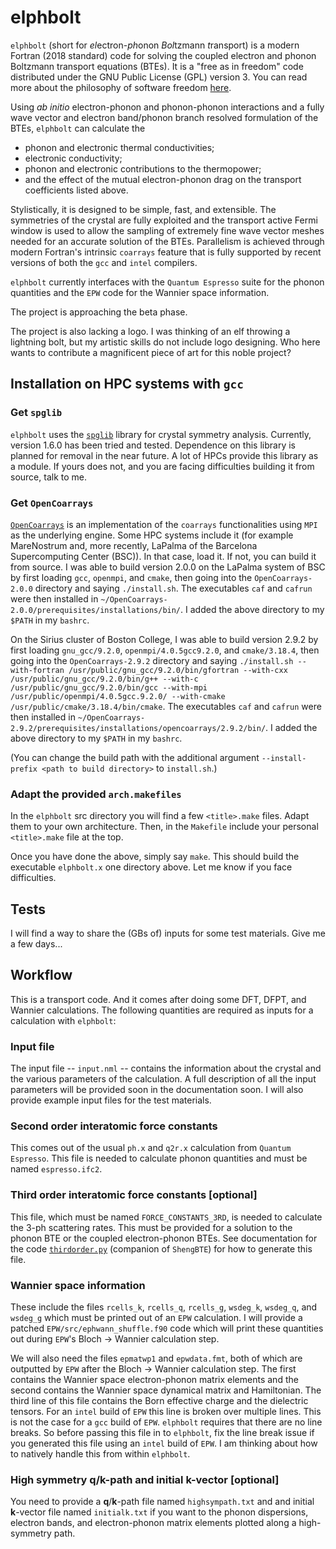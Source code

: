 # elphbolt
`elphbolt` (short for *el*ectron-*ph*onon *Bol*tzmann *t*ransport) is a modern Fortran (2018 standard) code for solving the coupled electron and phonon Boltzmann transport equations (BTEs). It is a "free as in freedom" code distributed under the GNU Public License (GPL) version 3. You can read more about the philosophy of software freedom [here](https://www.gnu.org/philosophy/free-sw.en.html).

Using *ab initio* electron-phonon and phonon-phonon interactions and a fully wave vector and electron band/phonon branch resolved formulation of the BTEs, `elphbolt` can calculate the

- phonon and electronic thermal conductivities;
- electronic conductivity;
- phonon and electronic contributions to the thermopower;
- and the effect of the mutual electron-phonon drag on the transport coefficients listed above.

Stylistically, it is designed to be simple, fast, and extensible. The symmetries of the crystal are fully exploited and the transport active Fermi window is used to allow the sampling of extremely fine wave vector meshes needed for an accurate solution of the BTEs. Parallelism is achieved through modern Fortran's intrinsic `coarrays` feature that is fully supported by recent versions of both the `gcc` and `intel` compilers.

`elphbolt` currently interfaces with the `Quantum Espresso` suite for the phonon quantities and the `EPW` code for the Wannier space information.

The project is approaching the beta phase.

The project is also lacking a logo. I was thinking of an elf throwing a lightning bolt, but my artistic skills do not include logo designing. Who here wants to contribute a magnificent piece of art for this noble project?

## Installation on HPC systems with `gcc`

### Get `spglib`

`elphbolt` uses the [`spglib`](https://spglib.github.io/spglib/) library for crystal symmetry analysis. Currently, version 1.6.0 has been tried and tested. Dependence on this library is planned for removal in the near future. A lot of HPCs provide this library as a module. If yours does not, and you are facing difficulties building it from source, talk to me.

### Get `OpenCoarrays`

[`OpenCoarrays`](http://www.opencoarrays.org/) is an implementation of the `coarrays` functionalities using `MPI` as the underlying engine. Some HPC systems include it (for example MareNostrum and, more recently, LaPalma of the Barcelona Supercomputing Center (BSC)). In that case, load it. If not, you can build it from source. I was able to build version 2.0.0 on the LaPalma system of BSC by first loading `gcc`, `openmpi`, and `cmake`, then going into the `OpenCoarrays-2.0.0` directory and saying `./install.sh`. The executables `caf` and `cafrun` were then installed in `~/OpenCoarrays-2.0.0/prerequisites/installations/bin/`. I added the above directory to my `$PATH` in my `bashrc`.

On the Sirius cluster of Boston College, I was able to build version 2.9.2 by first loading `gnu_gcc/9.2.0`, `openmpi/4.0.5gcc9.2.0`, and `cmake/3.18.4`, then going into the `OpenCoarrays-2.9.2` directory and saying `./install.sh --with-fortran /usr/public/gnu_gcc/9.2.0/bin/gfortran --with-cxx /usr/public/gnu_gcc/9.2.0/bin/g++ --with-c /usr/public/gnu_gcc/9.2.0/bin/gcc --with-mpi /usr/public/openmpi/4.0.5gcc.9.2.0/ --with-cmake /usr/public/cmake/3.18.4/bin/cmake`. The executables `caf` and `cafrun` were then installed in `~/OpenCoarrays-2.9.2/prerequisites/installations/opencoarrays/2.9.2/bin/`. I added the above directory to my `$PATH` in my `bashrc`.

(You can change the build path with the additional argument `--install-prefix <path to build directory>` to `install.sh`.)

### Adapt the provided `arch.makefiles`

In the `elphbolt` src directory you will find a few `<title>.make` files. Adapt them to your own architecture. Then, in the `Makefile` include your personal `<title>.make` file at the top.

Once you have done the above, simply say `make`. This should build the executable `elphbolt.x` one directory above. Let me know if you face difficulties.

## Tests

I will find a way to share the (GBs of) inputs for some test materials. Give me a few days...

## Workflow

This is a transport code. And it comes after doing some DFT, DFPT, and Wannier calculations. The following quantities are required as inputs for a calculation with `elphbolt`:

### Input file

The input file -- `input.nml` -- contains the information about the crystal and the various parameters of the calculation. A full description of all the input parameters will be provided soon in the documentation soon. I will also provide example input files for the test materials.

### Second order interatomic force constants

This comes out of the usual `ph.x` and `q2r.x` calculation from `Quantum Espresso`. This file is needed to calculate phonon quantities and must be named `espresso.ifc2`.

### Third order interatomic force constants [optional]

This file, which must be named `FORCE_CONSTANTS_3RD`, is needed to calculate the 3-ph scattering rates. This must be provided for a solution to the phonon BTE or the coupled electron-phonon BTEs. See documentation for the code [`thirdorder.py`](https://bitbucket.org/sousaw/thirdorder/src/master/) (companion of `ShengBTE`) for how to generate this file.

### Wannier space information

These include the files `rcells_k`, `rcells_q`, `rcells_g`, `wsdeg_k`, `wsdeg_q`, and `wsdeg_g` which must be printed out of an `EPW` calculation. I will provide a patched `EPW/src/ephwann_shuffle.f90` code which will print these quantities out during `EPW`'s Bloch -> Wannier calculation step.

We will also need the files `epmatwp1` and `epwdata.fmt`, both of which are outputted by `EPW` after the Bloch -> Wannier calculation step. The first contains the Wannier space electron-phonon matrix elements and the second contains the Wannier space dynamical matrix and Hamiltonian. The third line of this file contains the Born effective charge and the dielectric tensors. For an `intel` build of `EPW` this line is broken over multiple lines. This is not the case for a `gcc` build of `EPW`. `elphbolt` requires that there are no line breaks. So before passing this file in to `elphbolt`, fix the line break issue if you generated this file using an `intel` build of `EPW`. I am thinking about how to natively handle this from within `elphbolt`.

### High symmetry **q**/**k**-path and initial **k**-vector [optional]

You need to provide a **q**/**k**-path file named `highsympath.txt` and and initial **k**-vector file named `initialk.txt` if you want to the phonon dispersions, electron bands, and electron-phonon matrix elements plotted along a high-symmetry path.
